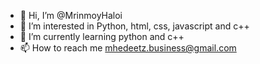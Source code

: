 - 👋 Hi, I’m @MrinmoyHaloi
- 👀 I’m interested in Python, html, css, javascript and c++
- 🌱 I’m currently learning python and c++
- 📫 How to reach me mhedeetz.business@gmail.com

<!---
MrinmoyHaloi/MrinmoyHaloi is a ✨ special ✨ repository because its `README.md` (this file) appears on your GitHub profile.
You can click the Preview link to take a look at your changes.
--->

